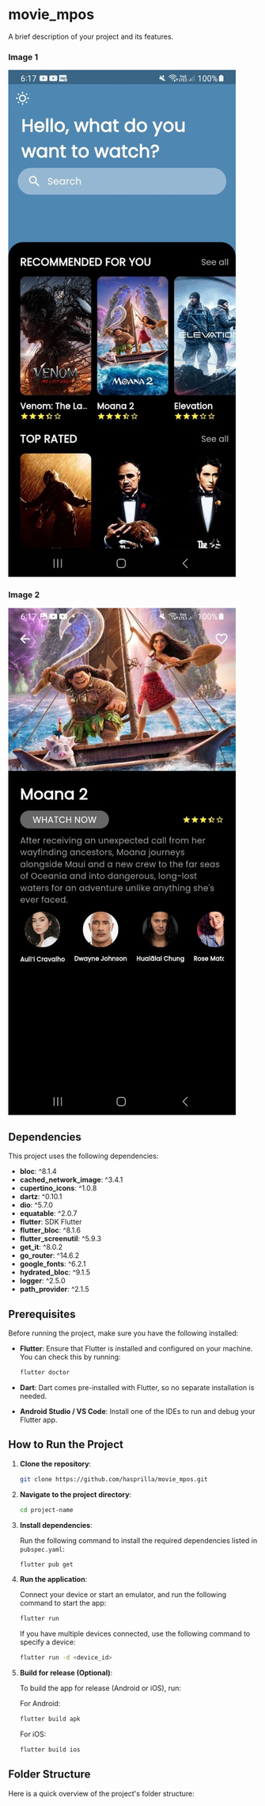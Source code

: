 # movie_mpos

A brief description of your project and its features.

### Image 1
![Project Screenshot](/screenshot/1.jpeg)

### Image 2
![UI Design](/screenshot/2.jpeg)


## Dependencies

This project uses the following dependencies:

- **bloc**: ^8.1.4
- **cached_network_image**: ^3.4.1
- **cupertino_icons**: ^1.0.8
- **dartz**: ^0.10.1
- **dio**: ^5.7.0
- **equatable**: ^2.0.7
- **flutter**: SDK Flutter
- **flutter_bloc**: ^8.1.6
- **flutter_screenutil**: ^5.9.3
- **get_it**: ^8.0.2
- **go_router**: ^14.6.2
- **google_fonts**: ^6.2.1
- **hydrated_bloc**: ^9.1.5
- **logger**: ^2.5.0
- **path_provider**: ^2.1.5

## Prerequisites

Before running the project, make sure you have the following installed:

- **Flutter**: Ensure that Flutter is installed and configured on your machine. You can check this by running:

    ```bash
    flutter doctor
    ```

- **Dart**: Dart comes pre-installed with Flutter, so no separate installation is needed.

- **Android Studio / VS Code**: Install one of the IDEs to run and debug your Flutter app.

## How to Run the Project

1. **Clone the repository**:

    ```bash
    git clone https://github.com/hasprilla/movie_mpos.git
    ```

2. **Navigate to the project directory**:

    ```bash
    cd project-name
    ```

3. **Install dependencies**:

    Run the following command to install the required dependencies listed in `pubspec.yaml`:

    ```bash
    flutter pub get
    ```

4. **Run the application**:

    Connect your device or start an emulator, and run the following command to start the app:

    ```bash
    flutter run
    ```

    If you have multiple devices connected, use the following command to specify a device:

    ```bash
    flutter run -d <device_id>
    ```

5. **Build for release (Optional)**:

    To build the app for release (Android or iOS), run:

    For Android:
    ```bash
    flutter build apk
    ```

    For iOS:
    ```bash
    flutter build ios
    ```

## Folder Structure

Here is a quick overview of the project's folder structure:

